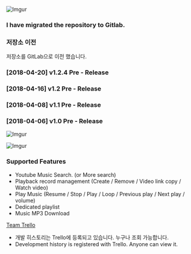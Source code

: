 ![Imgur](https://scotch.io/wp-content/uploads/2015/09/angular-electron-cover.png)

### I have migrated the repository to Gitlab.

### 저장소 이전
저장소를 GitLab으로 이전 했습니다. <br/>

### [2018-04-20] v1.2.4 Pre - Release
### [2018-04-16] v1.2 Pre - Release
### [2018-04-08] v1.1 Pre - Release
### [2018-04-06] v1.0 Pre - Release

![Imgur](https://trello-attachments.s3.amazonaws.com/5a5dfd3a30c0701da5a2ad08/5ad3927104f8833cd3ac06d0/b230b73618e37a5785f7058abf535f9c/image.png)

![Imgur](https://trello-attachments.s3.amazonaws.com/5a5dfd3a30c0701da5a2ad08/5ad3927104f8833cd3ac06d0/beb309404531608ddca7bf55a2827d32/image.png)

### Supported Features

* Youtube Music Search. (or More search)
* Playback record management (Create / Remove / Video link copy / Watch video)
* Play Music (Resume / Stop / Play / Loop / Previous play / Next play / volume)
* Dedicated playlist
* Music MP3 Download

[Team Trello](https://trello.com/b/j4mKplhk/youtube-music-player)
* 개발 히스토리는 Trello에 등록되고 있습니다. 누구나 조회 가능합니다.
* Development history is registered with Trello. Anyone can view it.
